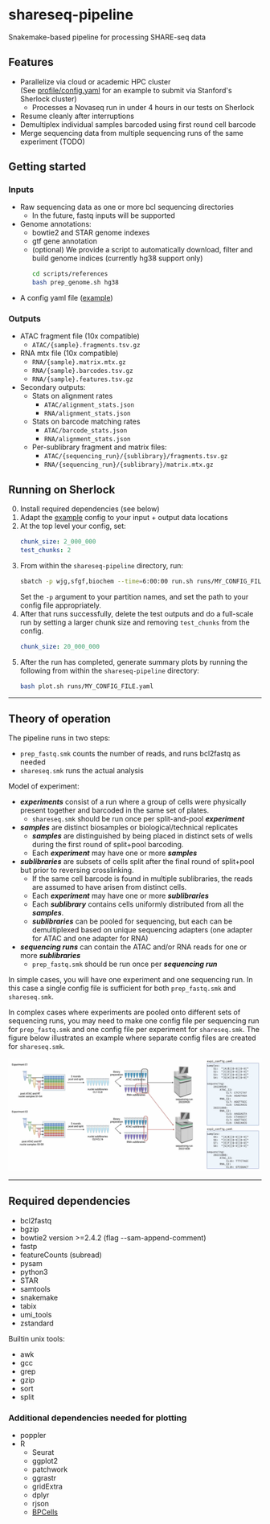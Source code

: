 # shareseq-pipeline
Snakemake-based pipeline for processing SHARE-seq data 

## Features
- Parallelize via cloud or academic HPC cluster  
    (See [profile/config.yaml](profile/config.yaml) for an example to submit via Stanford's Sherlock cluster)
    - Processes a Novaseq run in under 4 hours in our tests on Sherlock
- Resume cleanly after interruptions
- Demultiplex individual samples barcoded using first round cell barcode
- Merge sequencing data from multiple sequencing runs of the same experiment (TODO)

## Getting started
### Inputs
- Raw sequencing data as one or more bcl sequencing directories
    - In the future, fastq inputs will be supported
- Genome annotations:
    - bowtie2 and STAR genome indexes
    - gtf gene annotation
    - (optional) We provide a script to automatically download, filter and build genome indices (currently hg38 support only)
      ```bash
      cd scripts/references
      bash prep_genome.sh hg38
      ```
- A config yaml file ([example](runs/share_novaseq_b1.yaml))

### Outputs
- ATAC fragment file (10x compatible)
    - `ATAC/{sample}.fragments.tsv.gz`
- RNA mtx file (10x compatible)
    - `RNA/{sample}.matrix.mtx.gz`
    - `RNA/{sample}.barcodes.tsv.gz`
    - `RNA/{sample}.features.tsv.gz`
- Secondary outputs:
    - Stats on alignment rates
        - `ATAC/alignment_stats.json`
        - `RNA/alignment_stats.json`
    - Stats on barcode matching rates
        - `ATAC/barcode_stats.json`
        - `RNA/alignment_stats.json`
    - Per-sublibrary fragment and matrix files:
        - `ATAC/{sequencing_run}/{sublibrary}/fragments.tsv.gz`
        - `RNA/{sequencing_run}/{sublibrary}/matrix.mtx.gz`

## Running on Sherlock

0. Install required dependencies (see below)
1. Adapt the [example](runs/share_novaseq_b1.yaml) config to your input + output data locations
2. At the top level your config, set:
    ```yaml
    chunk_size: 2_000_000
    test_chunks: 2
    ```
3. From within the `shareseq-pipeline` directory, run:
   ```bash
   sbatch -p wjg,sfgf,biochem --time=6:00:00 run.sh runs/MY_CONFIG_FILE.yaml
   ```
   Set the `-p` argument to your partition names, and set the path to your config file
   appropriately.
4. After that runs successfully, delete the test outputs and do a full-scale run by 
   setting a larger chunk size and removing `test_chunks` from the config.
   ```yaml
   chunk_size: 20_000_000
   ```
5. After the run has completed, generate summary plots by running the following 
   from within the `shareseq-pipeline` directory:
   ```bash
   bash plot.sh runs/MY_CONFIG_FILE.yaml
   ``` 

---

## Theory of operation

The pipeline runs in two steps:
- `prep_fastq.smk` counts the number of reads, and runs bcl2fastq as needed
- `shareseq.smk` runs the actual analysis

Model of experiment:
- ***experiments*** consist of a run where a group of cells were physically present together and barcoded in the same set of plates.
    - `shareseq.smk` should be run once per split-and-pool ***experiment***
- ***samples*** are distinct biosamples or biological/technical replicates
    - ***samples*** are distinguished by being placed in distinct sets of wells during the first round of split+pool barcoding. 
    - Each ***experiment*** may have one or more ***samples***
- ***sublibraries*** are subsets of cells split after the final round of split+pool but prior to reversing crosslinking. 
    - If the same cell barcode is found in multiple sublibraries, the reads are assumed to have arisen from distinct cells. 
    - Each ***experiment*** may have one or more ***sublibraries***
    - Each ***sublibrary*** contains cells uniformly distributed from all the ***samples***. 
    - ***sublibraries*** can be pooled for sequencing, but each can be demultiplexed based on unique sequencing adapters (one adapter for ATAC and one adapter for RNA)
- ***sequencing runs*** can contain the ATAC and/or RNA reads for one or more ***sublibraries*** 
    - `prep_fastq.smk` should be run once per ***sequencing run*** 

In simple cases, you will have one experiment and one sequencing run. In this case a single config file is sufficient for both `prep_fastq.smk` and `shareseq.smk`.

In complex cases where experiments are pooled onto different sets of sequencing runs, you may need to make one config file per sequencing run for `prep_fastq.smk` and one config file per experiment for `shareseq.smk`. The figure below illustrates an example where separate config files are created for `shareseq.smk`.

![shareseq-vis](./shareseq-theory-of-operation-vis.jpg)

---

## Required dependencies
- bcl2fastq
- bgzip
- bowtie2 version >=2.4.2 (flag --sam-append-comment)
- fastp
- featureCounts (subread)
- pysam
- python3
- STAR
- samtools
- snakemake
- tabix
- umi_tools
- zstandard

Builtin unix tools:
- awk
- gcc
- grep
- gzip
- sort
- split

### Additional dependencies needed for plotting
- poppler
- R
    - Seurat
    - ggplot2
    - patchwork
    - ggrastr
    - gridExtra
    - dplyr
    - rjson
    - [BPCells](https://bnprks.github.io/BPCells/index.html)


